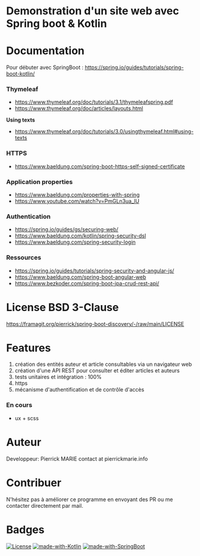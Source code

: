 Demonstration d'un site web avec Spring boot & Kotlin
========================================

# Documentation

Pour débuter avec SpringBoot : https://spring.io/guides/tutorials/spring-boot-kotlin/

### Thymeleaf

* https://www.thymeleaf.org/doc/tutorials/3.1/thymeleafspring.pdf
* https://www.thymeleaf.org/doc/articles/layouts.html

**Using texts**

* https://www.thymeleaf.org/doc/tutorials/3.0/usingthymeleaf.html#using-texts

### HTTPS

* https://www.baeldung.com/spring-boot-https-self-signed-certificate

### Application properties

* https://www.baeldung.com/properties-with-spring
* https://www.youtube.com/watch?v=PmGLn3ua_lU

### Authentication

* https://spring.io/guides/gs/securing-web/
* https://www.baeldung.com/kotlin/spring-security-dsl
* https://www.baeldung.com/spring-security-login

### Ressources

* https://spring.io/guides/tutorials/spring-security-and-angular-js/
* https://www.baeldung.com/spring-boot-angular-web
* https://www.bezkoder.com/spring-boot-jpa-crud-rest-api/

# License BSD 3-Clause

https://framagit.org/pierrick/spring-boot-discovery/-/raw/main/LICENSE

# Features

1. création des entités auteur et article consultables via un navigateur web
2. création d'une API REST pour consulter et éditer articles et auteurs
3. tests unitaires et intégration : 100%
4. https
5. mécanisme d'authentification et de contrôle d'accès

### En cours

* ux + scss

# Auteur

Developpeur: Pierrick MARIE contact at pierrickmarie.info

# Contribuer

N'hésitez pas à améliorer ce programme en envoyant des PR ou me contacter directement par mail.

# Badges

[![License](https://img.shields.io/badge/License-BSD%203--Clause-green.svg)](https://opensource.org/licenses/BSD-3-Clause) [![made-with-Kotlin](https://img.shields.io/badge/Made%20with-Kotlin-%23E34F26.svg)](https://kotlinlang.org/) [![made-with-SpringBoot](https://img.shields.io/badge/Made%20with-SpringBoot-blue.svg)](https://spring.io/projects/spring-boot)
